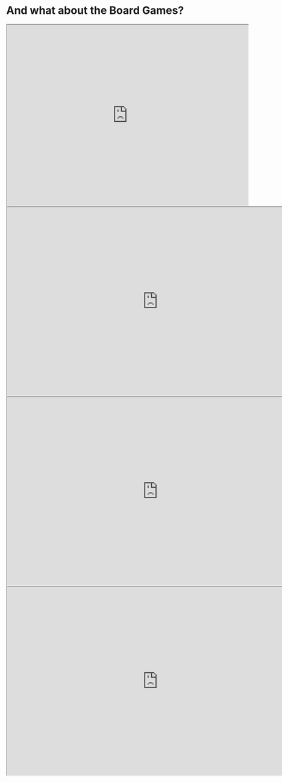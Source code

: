 # And what about the Board Games?

<iframe src="https://drive.google.com/file/d/1P_1E_l6rkaiwR3dU0Oyu0T6-Z0a6HQ93/preview" width="640" height="480"></iframe>

<iframe
  src="https://dcl.dev.looker.com/embed/looks/908"
  width="800"
  height="500"
  frameborder="2">
</iframe>


<iframe
  src="https://dcl.dev.looker.com/embed/looks/873"
  width="800"
  height="500"
  frameborder="2">
</iframe>

<iframe
  src="https://dcl.dev.looker.com/embed/looks/877"
  width="800"
  height="500"
  frameborder="2">
</iframe>
